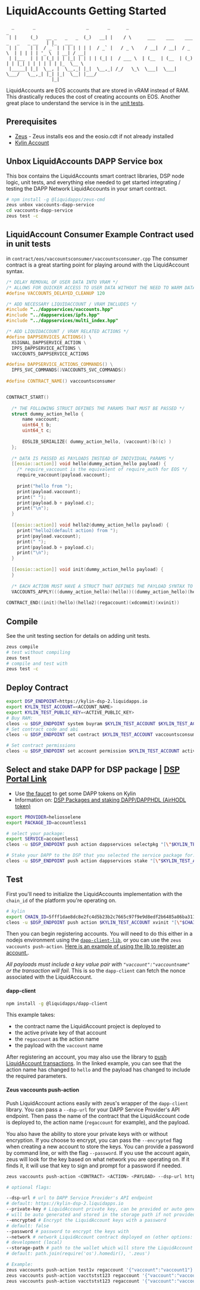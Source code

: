 LiquidAccounts Getting Started
====================

```  
  _       _                   _       _      _                                            _         
 | |     (_)   __ _   _   _  (_)   __| |    / \      ___    ___    ___    _   _   _ __   | |_   ___ 
 | |     | |  / _` | | | | | | |  / _` |   / _ \    / __|  / __|  / _ \  | | | | | '_ \  | __| / __|
 | |___  | | | (_| | | |_| | | | | (_| |  / ___ \  | (__  | (__  | (_) | | |_| | | | | | | |_  \__ \
 |_____| |_|  \__, |  \__,_| |_|  \__,_| /_/   \_\  \___|  \___|  \___/   \__,_| |_| |_|  \__| |___/
                 |_|                                                                                

```

LiquidAccounts are EOS accounts that are stored in vRAM instead of RAM.  This drastically reduces the cost of creating accounts on EOS.  Another great place to understand the service is in the [unit tests](https://github.com/liquidapps-io/zeus-sdk/blob/master/boxes/groups/services/vaccounts-dapp-service/test/vaccountsconsumer.spec.js).

## Prerequisites

* [Zeus](zeus-getting-started.md) - Zeus installs eos and the eosio.cdt if not already installed
* [Kylin Account](kylin-account.md)

## Unbox LiquidAccounts DAPP Service box
This box contains the LiquidAccounts smart contract libraries, DSP node logic, unit tests, and everything else needed to get started integrating / testing the DAPP Network LiquidAccounts in your smart contract.
```bash
# npm install -g @liquidapps/zeus-cmd
zeus unbox vaccounts-dapp-service
cd vaccounts-dapp-service
zeus test -c
```

## LiquidAccount Consumer Example Contract used in unit tests
in `contract/eos/vaccountsconsumer/vaccountsconsumer.cpp`
The consumer contract is a great starting point for playing around with the LiquidAccount syntax.
```cpp
/* DELAY REMOVAL OF USER DATA INTO VRAM */
/* ALLOWS FOR QUICKER ACCESS TO USER DATA WITHOUT THE NEED TO WARM DATA UP */
#define VACCOUNTS_DELAYED_CLEANUP 120

/* ADD NECESSARY LIQUIDACCOUNT / VRAM INCLUDES */
#include "../dappservices/vaccounts.hpp"
#include "../dappservices/ipfs.hpp"
#include "../dappservices/multi_index.hpp"

/* ADD LIQUIDACCOUNT / VRAM RELATED ACTIONS */
#define DAPPSERVICES_ACTIONS() \
  XSIGNAL_DAPPSERVICE_ACTION \
  IPFS_DAPPSERVICE_ACTIONS \
  VACCOUNTS_DAPPSERVICE_ACTIONS

#define DAPPSERVICE_ACTIONS_COMMANDS() \
  IPFS_SVC_COMMANDS()VACCOUNTS_SVC_COMMANDS() 
  
#define CONTRACT_NAME() vaccountsconsumer 


CONTRACT_START()
  
  /* THE FOLLOWING STRUCT DEFINES THE PARAMS THAT MUST BE PASSED */
  struct dummy_action_hello {
      name vaccount;
      uint64_t b;
      uint64_t c;
  
      EOSLIB_SERIALIZE( dummy_action_hello, (vaccount)(b)(c) )
  };
  
  /* DATA IS PASSED AS PAYLOADS INSTEAD OF INDIVIDUAL PARAMS */
  [[eosio::action]] void hello(dummy_action_hello payload) {
    /* require_vaccount is the equivalent of require_auth for EOS */
    require_vaccount(payload.vaccount);
    
    print("hello from ");
    print(payload.vaccount);
    print(" ");
    print(payload.b + payload.c);
    print("\n");
  }
  
  [[eosio::action]] void hello2(dummy_action_hello payload) {
    print("hello2(default action) from ");
    print(payload.vaccount);
    print(" ");
    print(payload.b + payload.c);
    print("\n");
  }
  
  [[eosio::action]] void init(dummy_action_hello payload) {
  }
  
  /* EACH ACTION MUST HAVE A STRUCT THAT DEFINES THE PAYLOAD SYNTAX TO BE PASSED */
  VACCOUNTS_APPLY(((dummy_action_hello)(hello))((dummy_action_hello)(hello2)))
  
CONTRACT_END((init)(hello)(hello2)(regaccount)(xdcommit)(xvinit))
```

## Compile

See the unit testing section for details on adding unit tests.

```bash
zeus compile
# test without compiling
zeus test
# compile and test with
zeus test -c
```

## Deploy Contract
```bash
export DSP_ENDPOINT=https://kylin-dsp-2.liquidapps.io
export KYLIN_TEST_ACCOUNT=<ACCOUNT_NAME>
export KYLIN_TEST_PUBLIC_KEY=<ACTIVE_PUBLIC_KEY>
# Buy RAM:
cleos -u $DSP_ENDPOINT system buyram $KYLIN_TEST_ACCOUNT $KYLIN_TEST_ACCOUNT "200.0000 EOS" -p $KYLIN_TEST_ACCOUNT@active
# Set contract code and abi
cleos -u $DSP_ENDPOINT set contract $KYLIN_TEST_ACCOUNT vaccountsconsumer -p $KYLIN_TEST_ACCOUNT@active

# Set contract permissions
cleos -u $DSP_ENDPOINT set account permission $KYLIN_TEST_ACCOUNT active "{\"threshold\":1,\"keys\":[{\"weight\":1,\"key\":\"$KYLIN_TEST_PUBLIC_KEY\"}],\"accounts\":[{\"permission\":{\"actor\":\"$KYLIN_TEST_ACCOUNT\",\"permission\":\"eosio.code\"},\"weight\":1}]}" owner -p $KYLIN_TEST_ACCOUNT@active
```

## Select and stake DAPP for DSP package | [DSP Portal Link](https://dsphq.io/packages/heliosselene/accountless1/accountless1?network=kylin)
 * Use [the faucet](https://kylin-dapp-faucet.liquidapps.io/) to get some DAPP tokens on Kylin
 * Information on: [DSP Packages and staking DAPP/DAPPHDL (AirHODL token)](dsp-packages-and-staking.md)
```bash
export PROVIDER=heliosselene
export PACKAGE_ID=accountless1

# select your package: 
export SERVICE=accountless1
cleos -u $DSP_ENDPOINT push action dappservices selectpkg "[\"$KYLIN_TEST_ACCOUNT\",\"$PROVIDER\",\"$SERVICE\",\"$PACKAGE_ID\"]" -p $KYLIN_TEST_ACCOUNT@active

# Stake your DAPP to the DSP that you selected the service package for:
cleos -u $DSP_ENDPOINT push action dappservices stake "[\"$KYLIN_TEST_ACCOUNT\",\"$PROVIDER\",\"$SERVICE\",\"10.0000 DAPP\"]" -p $KYLIN_TEST_ACCOUNT@active
```

## Test
First you'll need to initialize the LiquidAccounts implementation with the `chain_id` of the platform you're operating on.

```bash
# kylin
export CHAIN_ID=5fff1dae8dc8e2fc4d5b23b2c7665c97f9e9d8edf2b6485a86ba311c25639191
cleos -u $DSP_ENDPOINT push action $KYLIN_TEST_ACCOUNT xvinit "[\"$CHAIN_ID\"]" -p $KYLIN_TEST_ACCOUNT
```

Then you can begin registering accounts.  You will need to do this either in a nodejs environment using the [`dapp-client-lib`](https://www.npmjs.com/package/@liquidapps/dapp-client), or you can use the `zeus vaccounts push-action`.  [Here is an example of using the lib to register an account.](https://github.com/liquidapps-io/zeus-sdk/blob/master/boxes/groups/services/vaccounts-dapp-service/client/examples/push_register_liquid_account.ts).

*All payloads must include a key value pair with `"vaccount":"vaccountname"` or the transaction will fail*.  This is so the `dapp-client` can fetch the nonce associated with the LiquidAccount.

#### dapp-client

```bash
npm install -g @liquidapps/dapp-client
```

This example takes:

- the contract name the LiquidAccount project is deployed to
- the active private key of that account
- the `regaccount` as the action name
- the payload with the `vaccount` name

After registering an account, you may also use the library to [push LiquidAccount transactions](https://github.com/liquidapps-io/zeus-sdk/blob/master/boxes/groups/services/vaccounts-dapp-service/client/examples/push_liquid_account_transaction.ts).  In the linked example, you can see that the action name has changed to `hello` and the payload has changed to include the required parameters.

#### Zeus vaccounts push-action

Push LiquidAccount actions easily with zeus's wrapper of the `dapp-client` library.  You can pass a `--dsp-url` for your DAPP Service Provider's API endpoint.  Then pass the name of the contract that the LiquidAccount code is deployed to, the action name (`regaccount` for example), and the payload.

You also have the ability to store your private keys with or without encryption.  If you choose to encrypt, you can pass the `--encrypted` flag when creating a new account to store the keys.  You can provide a password by command line, or with the flag `--password`.  If you use the account again, zeus will look for the key based on what network you are operating on.  If it finds it, it will use that key to sign and prompt for a password if needed.

```bash
zeus vaccounts push-action <CONTRACT> <ACTION> <PAYLOAD> --dsp-url https://kylin-dsp-2.liquidapps.io

# optional flags:

--dsp-url # url to DAPP Service Provider's API endpoint
# default: https://kylin-dsp-2.liquidapps.io
--private-key # LiquidAccount private key, can be provided or auto generated
# will be auto generated and stored in the storage path if not provided
--encrypted # Encrypt the LiquidAccount keys with a password
# default: false
--password # password to encrypt the keys with
--network # network LiquidAccount contract deployed on (other options: kylin, jungle, mainnet)
# development (local)
--storage-path # path to the wallet which will store the LiquidAccount key
# default: path.join(require('os').homedir(), '.zeus')

# Example:
zeus vaccounts push-action test1v regaccount '{"vaccount":"vaccount1"}'
zeus vaccounts push-action vacctstst123 regaccount '{"vaccount":"vaccount2"}' --private-key 5KJL... -u https://kylin-dsp-2.liquidapps.io
zeus vaccounts push-action vacctstst123 regaccount '{"vaccount":"vaccount3"}' -u http://kylin-dsp-2.liquidapps.io/ --encrypted --network=kylin --password=password
```
